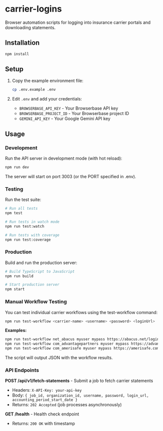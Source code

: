 # carrier-logins

Browser automation scripts for logging into insurance carrier portals and downloading statements.

## Installation

```bash
npm install
```

## Setup

1. Copy the example environment file:
   ```bash
   cp .env.example .env
   ```

2. Edit `.env` and add your credentials:
   - `BROWSERBASE_API_KEY` - Your Browserbase API key
   - `BROWSERBASE_PROJECT_ID` - Your Browserbase project ID
   - `GEMINI_API_KEY` - Your Google Gemini API key

## Usage

### Development

Run the API server in development mode (with hot reload):

```bash
npm run dev
```

The server will start on port 3003 (or the PORT specified in .env).

### Testing

Run the test suite:

```bash
# Run all tests
npm test

# Run tests in watch mode
npm run test:watch

# Run tests with coverage
npm run test:coverage
```

### Production

Build and run the production server:

```bash
# Build TypeScript to JavaScript
npm run build

# Start production server
npm start
```

### Manual Workflow Testing

You can test individual carrier workflows using the test-workflow command:

```bash
npm run test-workflow <carrier-name> <username> <password> <loginUrl>
```

**Examples:**

```bash
npm run test-workflow net_abacus myuser mypass https://abacus.net/login
npm run test-workflow com_advantagepartners myuser mypass https://advantagepartners.com/login
npm run test-workflow com_amerisafe myuser mypass https://amerisafe.com/login
```

The script will output JSON with the workflow results.

### API Endpoints

**POST /api/v1/fetch-statements** - Submit a job to fetch carrier statements
- Headers: `X-API-Key: your-api-key`
- Body: `{ job_id, organization_id, username, password, login_url, accounting_period_start_date }`
- Returns: `202 Accepted` (job processes asynchronously)

**GET /health** - Health check endpoint
- Returns: `200 OK` with timestamp
